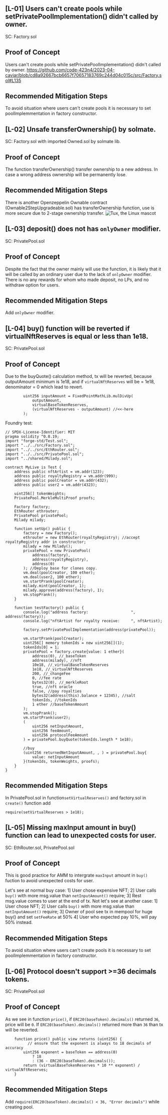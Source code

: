 ## [L-01] Users can't create pools while setPrivatePoolImplementation() didn't called by owner.
SC: Factory.sol

## Proof of Concept
Users can't create pools while setPrivatePoolImplementation() didn't called by owner.
https://github.com/code-423n4/2023-04-caviar/blob/cd8a92667bcb6657f70657183769c244d04c015c/src/Factory.sol#L135

## Recommended Mitigation Steps
To avoid situation where users can't create pools it is necessary to set poolImplemmentation in factory constructor.

## [L-02] Unsafe transferOwnership() by solmate.
SC: Factory.sol with imported Owned.sol by solmate lib.

## Proof of Concept
The function transferOwnership() transfer ownership to a new address. In case a wrong address ownership will be permanently lose.


## Recommended Mitigation Steps

There is another Openzeppelin Ownable contract (Ownable2StepUpgradeable.sol) has transferOwnership function, use is more secure due to 2-stage ownership transfer.
![Tux, the Linux mascot](https://i.imgur.com/buDGgQr.png)

## [L-03] deposit() does not has `onlyOwner` modifier.
SC: PrivatePool.sol

## Proof of Concept
Despite the fact that the owner mainly will use the function, it is likely that it will be called by an ordinary user due to the lack of `onlyOwner` modifier. There is no any rewards for whom who made deposit, no LPs, and no withdraw option for users.

## Recommended Mitigation Steps
Add `onlyOwner` modifier.

## [L-04] buy() function will be reverted if virtualNftReserves is equal or less than 1e18.
SC: PrivatePool.sol

## Proof of Concept
Due to the buyQuote() calculation method, tx will be reverted, because outputAmount minimum is 1e18, and if `virtualNftReserves` will be = 1e18, denominator = 0 which lead to revert.
```solidity
        uint256 inputAmount = FixedPointMathLib.mulDivUp(
            outputAmount,
            virtualBaseTokenReserves,
            (virtualNftReserves - outputAmount) //<<-here
        );
```  
Foundry test:
```solidity
// SPDX-License-Identifier: MIT
pragma solidity ^0.8.19;
import "forge-std/Test.sol";
import "../../src/Factory.sol";
import "../../src/EthRouter.sol";
import "../../src/PrivatePool.sol";
import "../shared/Milady.sol";

contract MyLive is Test {
    address public nftArtist = vm.addr(123);
    address public royaltyRegistry = vm.addr(999);
    address public poolCreator = vm.addr(432);
    address public user2 = vm.addr(4323);

    uint256[] tokenWeights;
    PrivatePool.MerkleMultiProof proofs;

    Factory factory;
    EthRouter ethrouter;
    PrivatePool privatePool;
    Milady milady;

    function setUp() public {
        factory = new Factory();
        ethrouter = new EthRouter(royaltyRegistry); //accept royaltyRegistry addr in constructor;
        milady = new Milady();
        privatePool = new PrivatePool(
            address(factory),
            address(royaltyRegistry),
            address(0)
        ); //Deploy base for clones copy.
        vm.deal(poolCreator, 100 ether);
        vm.deal(user2, 100 ether);
        vm.startPrank(poolCreator);
        milady.mint(poolCreator, 1);
        milady.approve(address(factory), 1);
        vm.stopPrank();
    }

    function testFactory() public {
        console.log("address factory:                   ", address(factory));
        console.log("nftArtist for royalty receive:     ", nftArtist);

        factory.setPrivatePoolImplementation(address(privatePool));

        vm.startPrank(poolCreator);
        uint256[] memory tokenIds = new uint256[](1);
        tokenIds[0] = 1;
        privatePool = factory.create{value: 1 ether}(
            address(0), //_baseToken
            address(milady), //nft
            10e18, //_virtualBaseTokenReserves 
            1e18, //_virtualNftReserves        
            200, //_changeFee
            0, //fee rate 
            bytes32(0), //_merkleRoot
            true, //nft oracle
            false, //pay royalties
            bytes32(address(this).balance + 12345), //salt
            tokenIds, //tokenIds 
            1 ether //baseTokenAmount
        );
        vm.stopPrank();
        vm.startPrank(user2);
        (
            uint256 netInputAmount,
            uint256 feeAmount,
            uint256 protocolFeeAmount
        ) = privatePool.buyQuote(tokenIds.length * 1e18);

        //buy
        (uint256 returnedNetInputAmount, , ) = privatePool.buy{
            value: netInputAmount
        }(tokenIds, tokenWeights, proofs);
    }
}

```
## Recommended Mitigation Steps
In PrivatePool.sol in function`setVirtualReserves()` and factory.sol in `create()` function add
```solidity
require(setVirtualReserves > 1e18);
```

## [L-05] Missing maxInput amount in buy() function can lead to unexpected costs for user.
SC: EthRouter.sol, PrivatePool.sol

## Proof of Concept
This is good practice for AMM to intergrate `maxInput` amount in `buy()` fuction to avoid unexpected costs for user.

Let's see at normal buy case:
1] User chose expensive NFT;
2] User calls `buy()` with more msg.value than `netInputAmount()` require;
3] Rest msg.value comes to user at the end of tx.
Not let's see at another case:
1] User chose NFT;
2] User calls `buy()` with more msg.value than `netInputAmount()` require;
3] Owner of pool see tx in mempool for huge buy() and set `setFeeRate` at 50%
4] User who expected pay 10%, will pay 50% instead.

## Recommended Mitigation Steps
To avoid situation where users can't create pools it is necessary to set poolImplemmentation in factory constructor.

## [L-06] Protocol doesn't support >=36 decimals tokens.
SC: PrivatePool.sol

## Proof of Concept
As we see in function `price()`, if `ERC20(baseToken).decimals()` returned `36`, price will be `0`.
If `ERC20(baseToken).decimals()` returned more than `36` than tx will be reverted.
```solidity
    function price() public view returns (uint256) {
          // ensure that the exponent is always to 18 decimals of accuracy
        uint256 exponent = baseToken == address(0)
            ? 18
            : (36 - ERC20(baseToken).decimals());
        return (virtualBaseTokenReserves * 10 ** exponent) / virtualNftReserves;
    }

```

## Recommended Mitigation Steps
Add `require(ERC20(baseToken).decimals() < 36, "Error decimals")` while creating pool.